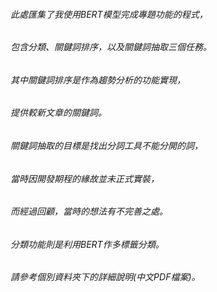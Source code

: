###### 此處匯集了我使用BERT模型完成專題功能的程式，
###### 包含分類、關鍵詞排序，以及關鍵詞抽取三個任務。
###### 其中關鍵詞排序是作為趨勢分析的功能實現，
###### 提供較新文章的關鍵詞。
###### 關鍵詞抽取的目標是找出分詞工具不能分開的詞，
###### 當時因開發期程的緣故並未正式實裝，
###### 而經過回顧，當時的想法有不完善之處。
###### 分類功能則是利用BERT作多標籤分類。

###### 請參考個別資料夾下的詳細說明(中文PDF檔案)。
